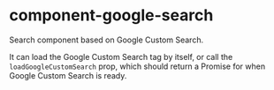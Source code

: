 # component-google-search

Search component based on Google Custom Search.

It can load the Google Custom Search tag by itself, or call the `loadGoogleCustomSearch` prop, which should return a Promise for when Google Custom Search is ready.
